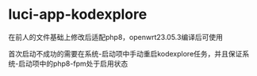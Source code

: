 # luci-app-kodexplore
在前人的文件基础上修改后适配php8，openwrt23.05.3编译后可使用

首次启动不成功的需要在系统-启动项中手动重启kodexplore任务，并且保证系统-启动项中的php8-fpm处于启用状态
